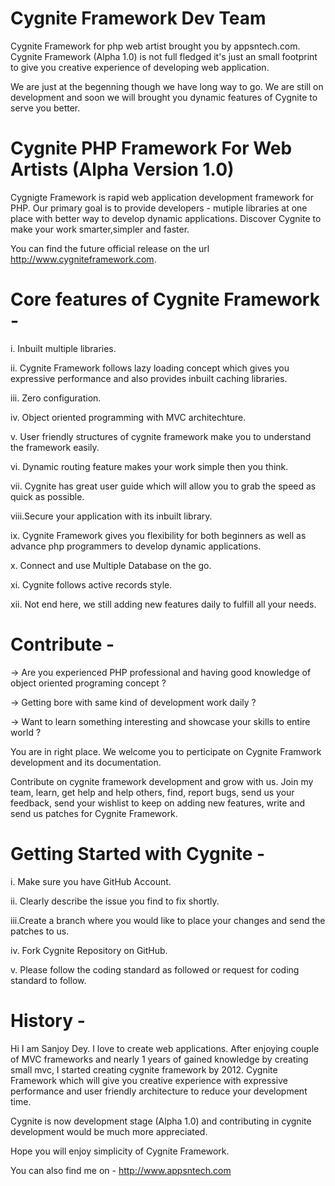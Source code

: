 Cygnite Framework Dev Team
==========================
Cygnite Framework for php web artist brought you by appsntech.com. Cygnite Framework (Alpha 1.0) is
not full fledged it's just an small footprint to give you creative experience of developing web application.

We are just at the begenning though we have long way to go. We are still on development and soon we will
brought you dynamic features of Cygnite to serve you better.


Cygnite PHP Framework For Web Artists (Alpha Version 1.0)
=========================================================

Cygnigte Framework is rapid web application development framework for PHP. Our primary goal is to provide developers - mutiple libraries
at one place with better way to develop dynamic applications. Discover Cygnite to make your work smarter,simpler and faster.

You can find the future official release on the url http://www.cygniteframework.com.

Core features of Cygnite Framework -
==================================

i. Inbuilt multiple libraries.

ii. Cygnite Framework follows lazy loading concept which gives you expressive performance and also provides inbuilt caching libraries.

iii. Zero configuration.

iv. Object oriented programming with MVC architechture.

v.  User friendly structures of cygnite framework make you to understand the framework easily.

vi. Dynamic routing feature makes your work simple then you think.

vii. Cygnite has great user guide which will allow you to grab the speed as quick as possible.

viii.Secure your application with its inbuilt library.

ix. Cygnite Framework gives you flexibility for both beginners as well as advance php programmers to develop dynamic applications.

x. Connect and use Multiple Database on the go.

xi. Cygnite follows active records style.

xii. Not end here, we still adding new features daily to fulfill all your needs.


Contribute -
===========

-> Are you experienced PHP professional and having good knowledge of object oriented programing concept ?

-> Getting bore with same kind of development work daily ?

-> Want to learn something interesting and showcase your skills to entire world ?

You are in right place. We welcome you to perticipate on Cygnite Framwork development and its documentation.

Contribute on cygnite framework development and grow with us. Join my team, learn, get help and help others, find, report
bugs, send us your feedback, send your wishlist to keep on adding new features, write and send us patches for Cygnite Framework.


Getting Started with Cygnite -
============================
i.  Make sure you have GitHub Account.

ii. Clearly describe the issue you find to fix shortly.

iii.Create a branch where you would like to place your changes and send the patches to us.

iv. Fork Cygnite Repository on GitHub.

v. Please follow the coding standard as followed or request for coding standard to follow.


History -
=======
Hi I am Sanjoy Dey. I love to create web applications. After enjoying couple of MVC frameworks and nearly 1 years of gained knowledge by creating small mvc,
I started creating cygnite framework by 2012. Cygnite Framework which will give you creative experience with expressive performance and user friendly architecture to
reduce your development time.

Cygnite is now development stage (Alpha 1.0) and contributing in cygnite development would be much more appreciated.

Hope you will enjoy simplicity of Cygnite Framework.

You can also find me on - http://www.appsntech.com
